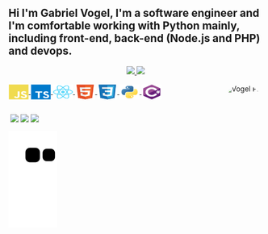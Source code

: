 ## Hi I'm Gabriel Vogel, I'm a software engineer and I'm comfortable working with Python mainly, including front-end, back-end (Node.js and PHP) and devops.  
<div align="center">
  <a href="https://github.com/Vogel1212">
  <img height="180em" src="https://github-readme-stats.vercel.app/api?username=Vogel1212&show_icons=true&theme=dracula&include_all_commits=true&count_private=true"/>
  <img height="180em" src="https://github-readme-stats.vercel.app/api/top-langs/?username=Vogel1212&layout=compact&langs_count=7&theme=dracula"/>
</div>
<div style="display: inline_block"><br>
  <img align="center" alt="Vogel-Js" height="30" width="40" src="https://raw.githubusercontent.com/devicons/devicon/master/icons/javascript/javascript-plain.svg">
  <img align="center" alt="Vogel-Ts" height="30" width="40" src="https://raw.githubusercontent.com/devicons/devicon/master/icons/typescript/typescript-plain.svg">
  <img align="center" alt="Vogel-React" height="30" width="40" src="https://raw.githubusercontent.com/devicons/devicon/master/icons/react/react-original.svg">
  <img align="center" alt="Vogel-HTML" height="30" width="40" src="https://raw.githubusercontent.com/devicons/devicon/master/icons/html5/html5-original.svg">
  <img align="center" alt="Vogel-CSS" height="30" width="40" src="https://raw.githubusercontent.com/devicons/devicon/master/icons/css3/css3-original.svg">
  <img align="center" alt="Vogel-Python" height="30" width="40" src="https://raw.githubusercontent.com/devicons/devicon/master/icons/python/python-original.svg">
  <img align="center" alt="Vogel-Csharp" height="30" width="40" src="https://raw.githubusercontent.com/devicons/devicon/master/icons/csharp/csharp-original.svg">
  <img align="right" alt="Vogel Pic" height="150" style="border-radius:50px;" src="https://media-exp1.licdn.com/dms/image/C4D03AQFKfbfLxb7urw/profile-displayphoto-shrink_800_800/0/1632714969467?e=1645056000&v=beta&t=Ug2XPKvNyc-Jn2wS48_9ZG6McjinY8iyT2S9Ul35oKA">
</div>
  
  ##
 
<div> 
 	<a href="" target="_blank"><img src="" target="_blank"></a>
 <a href="https://discord.gg/rQutyHr" target="_blank"><img src="https://img.shields.io/badge/Discord-7289DA?style=for-the-badge&logo=discord&logoColor=white" target="_blank"></a> 
  <a href = "mailto:vogel.gabriel@hotmail.com"><img src="https://img.shields.io/badge/-Gmail-%23333?style=for-the-badge&logo=gmail&logoColor=white" target="_blank"></a>
  <a href="https://www.linkedin.com/in/gabriel-vogel-a92149182/" target="_blank"><img src="https://img.shields.io/badge/-LinkedIn-%230077B5?style=for-the-badge&logo=linkedin&logoColor=white" target="_blank"></a> 
 
  ![Snake animation](https://github.com/rafaballerini/rafaballerini/blob/output/github-contribution-grid-snake.svg)
 
</div>
